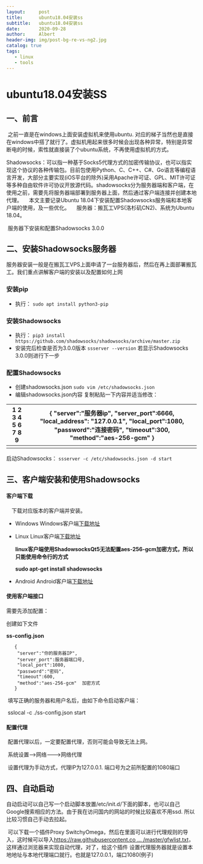 ```yaml
---
layout:     post
title:      ubuntu18.04安装ss
subtitle:   ubuntu18.04安装ss
date:       2020-09-28
author:     Albert
header-img: img/post-bg-re-vs-ng2.jpg
catalog: true
tags:
   - linux
   - tools  
---
```


#                                     ubuntu18.04安装SS

## 一、前言

​	之前一直是在windows上面安装虚拟机来使用ubuntu. 对应的梯子当然也是直接在windows中搭了就行了。虚拟机用起来很多时候会出现各种异常，特别是异常断电的时候，索性就直接装了个ubuntu系统，不再使用虚拟机的方式。

​	Shadowsocks：可以指一种基于Socks5代理方式的加密传输协议，也可以指实现这个协议的各种传输包。目前包使用Python、C、C++、C#、Go语言等编程语言开发，大部分主要实现(iOS平台的除外)采用Apache许可证、GPL、MIT许可证等多种自由软件许可协议开放源代码。shadowsocks分为服务器端和客户端，在使用之前，需要先将服务器端部署到服务器上面，然后通过客户端连接并创建本地代理。
　本文主要记录Ubuntu 18.04下安装配置Shadowsocks服务端和本地客户端的使用，及一些优化。
　服务器：搬瓦工VPS(洛杉矶CN2)、系统为Ubuntu 18.04。

​    服务器下安装和配置Shadowsocks 3.0.0

## 二、安装Shadowsocks服务器

服务器安装一般是在搬瓦工VPS上面申请了一台服务器后，然后在再上面部署搬瓦工。我们重点讲解客户端的安装以及配置如何上网

### 安装pip

- 执行：
  `sudo apt install python3-pip`

### 安装Shadowsocks

- 执行：
  `pip3 install https://github.com/shadowsocks/shadowsocks/archive/master.zip`
- 安装完后检查是否为3.0.0版本
  `ssserver --version`
  若显示Shadowsocks 3.0.0则进行下一步

### 配置Shadowsocks

- 创建shadowsocks.json
  `sudo vim /etc/shadowsocks.json`
- 编辑shadowsocks.json内容
  复制粘贴一下内容并适当修改：

| 1 2 3 4 5 6 7 8 9 | { "server":"服务器ip", "server_port":6666, "local_address": "127.0.0.1", "local_port":1080, "password":"连接密码", "timeout":300, "method":"aes-256-gcm" } |
| ----------------- | ------------------------------------------------------------ |
|                   |                                                              |

启动Shadowsocks：
`ssserver -c /etc/shadowsocks.json -d start`

## 三、客户端安装和使用Shadowsocks

####   客户端下载

　下载对应版本的客户端并安装。

- Windows
  Windows客户端[下载地址](https://github.com/shadowsocks/shadowsocks-windows/releases)

- Linux
  Linux客户端[下载地址](https://github.com/shadowsocks/shadowsocks-qt5/releases)

  **linux客户端使用ShadowsocksQt5无法配置aes-256-gcm加密方式，所以只能使用命令行的方式**

  **sudo apt-get install shadowsocks**

- Android
  Android客户端[下载地址](https://www.shadowsocks.org/en/index.html)

####   使用客户端接口

   需要先添加配置：

   创建如下文件

   **ss-config.json** 

```
   {
    "server":"你的服务器IP",
    "server_port":服务器端口号,
    "local_port":1080,
    "password":"密码",
    "timeout":600,
    "method":"aes-256-gcm"  加密方式
   }
```

​      填写正确的服务器和用户名后，由如下命令启动客户端：

​     sslocal -c ./ss-config.json  start

####     配置代理

​      配置代理以后，一定要配置代理，否则可能会导致无法上网。

​      系统设置-->网络--->网络代理

​       设置代理为手动方式，代理IP为127.0.0.1. 端口号为之前所配置的1080端口



## **四、自动启动**     

​       自动启动可以自己写一个启动脚本放置/etc/init.d/下面的脚本，也可以自己Google搜索相应的方法。由于我在访问国内的网站的时候比较喜欢不用ssd. 所以比较习惯自己手动去拉起。

​      可以下载一个插件Proxy SwitchyOmega，然后在里面可以进行代理规则的导入，这时候可以导入[https://raw.githubusercontent.co ... /master/gfwlist.txt](https://raw.githubusercontent.com/gfwlist/gfwlist/master/gfwlist.txt)，这样通过浏览器来实现自动代理，对了，给这个插件
设置代理服务器就是设置本地地址与本地代理端口就行。也就是127.0.0.1，端口1080(例子)